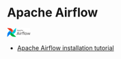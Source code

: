 # Apache Airflow

<img src="img/logo.png" >

- [Apache Airflow installation tutorial](https://kirenz.github.io/codelabs/codelabs/airflow-setup/#0)
